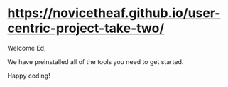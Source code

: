 # https://novicetheaf.github.io/user-centric-project-take-two/

Welcome Ed,

We have preinstalled all of the tools you need to get started.

Happy coding!